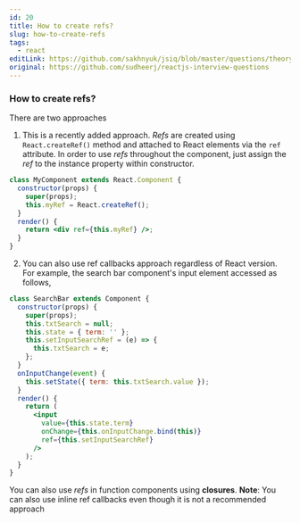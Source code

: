 ```yaml
---
id: 20
title: How to create refs?
slug: how-to-create-refs
tags:
  - react
editLink: https://github.com/sakhnyuk/jsiq/blob/master/questions/theory/react/20.md
original: https://github.com/sudheerj/reactjs-interview-questions
---
```


### How to create refs?

There are two approaches

1. This is a recently added approach. _Refs_ are created using `React.createRef()` method and attached to React elements via the `ref` attribute. In order to use _refs_ throughout the component, just assign the _ref_ to the instance property within constructor.

```jsx
class MyComponent extends React.Component {
  constructor(props) {
    super(props);
    this.myRef = React.createRef();
  }
  render() {
    return <div ref={this.myRef} />;
  }
}
```

2. You can also use ref callbacks approach regardless of React version. For example, the search bar component's input element accessed as follows,

```jsx
class SearchBar extends Component {
  constructor(props) {
    super(props);
    this.txtSearch = null;
    this.state = { term: '' };
    this.setInputSearchRef = (e) => {
      this.txtSearch = e;
    };
  }
  onInputChange(event) {
    this.setState({ term: this.txtSearch.value });
  }
  render() {
    return (
      <input
        value={this.state.term}
        onChange={this.onInputChange.bind(this)}
        ref={this.setInputSearchRef}
      />
    );
  }
}
```

You can also use _refs_ in function components using **closures**. **Note**: You can also use inline ref callbacks even though it is not a recommended approach